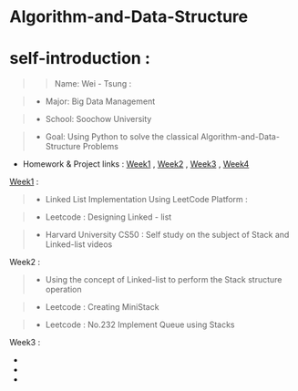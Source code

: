 # Algorithm-and-Data-Structure

# self-introduction :



>> Name: Wei - Tsung :

>- Major: Big Data Management

>- School: Soochow University

>- Goal: Using Python to solve the classical Algorithm-and-Data-Structure Problems


- Homework & Project links :
[Week1]() , [Week2]() , [Week3]() , [Week4]()



[Week1](https://github.com/Wei-Tsung/Algorithm-and-Data-Structure/blob/master/Week1) :

> - Linked List Implementation Using LeetCode Platform :

> - Leetcode : Designing Linked - list

> - Harvard University CS50 : Self study on the subject of Stack and Linked-list videos


Week2 :

> - Using the concept of Linked-list to perform the Stack structure operation

> - Leetcode : Creating MiniStack

> - Leetcode : No.232 Implement Queue using Stacks

Week3 :

-
-
-

